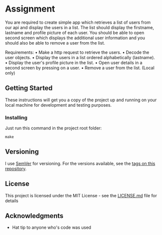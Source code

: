 # Assignment

You are required to create simple app which retrieves a list of users from our api and display the users in a list. The list should display the firstname, lastname and profile picture of each user. You should be able to open second screen which displays the additional user information and you should also be able to remove a user from the list.

Requirements:
• Make a http request to retrieve the users.
• Decode the user objects.
• Display the users in a list ordered alphabetically (lastname).
• Display the user's profile picture in the list.
• Open user details in a second screen by pressing on a user.
• Remove a user from the list. (Local only)

## Getting Started

These instructions will get you a copy of the project up and running on your local machine for development and testing purposes.

### Installing

Just run this command in the project root folder:

```
make
```

## Versioning

I use [SemVer](http://semver.org/) for versioning. For the versions available, see the [tags on this repository](/https://github.com/Saik0s/Assignment/tags).

## License

This project is licensed under the MIT License - see the [LICENSE.md](LICENSE.md) file for details

## Acknowledgments

* Hat tip to anyone who's code was used

